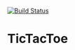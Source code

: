 [![Build Status](https://travis-ci.org/arnart08/TicTacToe.svg?branch=master)](https://travis-ci.org/arnart08/TicTacToe)

# TicTacToe
